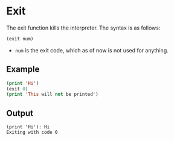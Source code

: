 # Exit

The exit function kills the interpreter. The syntax is as follows:
```lisp
(exit num)
```
- `num` is the exit code, which as of now is not used for anything.

## Example
```lisp
(print 'Hi')
(exit 0)
(print 'This will not be printed')
```

## Output
```
(print 'Hi'): Hi
Exiting with code 0
```